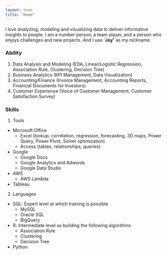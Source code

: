 ```yaml
---
layout: home
title: "Home"
---
```


I love analyzing, modeling and visualizing data to deliver informative insights to people. I am a number person, a team player, and a person who enjoys challenges and new projects. And I use '**Joy'** as my nickname.

### Ability 
1. Data Analysis and Modeling (EDA, Linear/Logistic Regression, Association Rule, Clustering, Decision Tree)
2. Business Analytics (KPI Management, Data Visualization)
3. Accounting/Finance (Invoice Management, Accounting Reports, Financial Documents for Investors)
4. Customer Experience (Voice of Customer Management, Customer Satisfaction Survey)

### Skills
1. Tools
  - Microsoft Office
    - Excel (lookup, correlation, regression, forecasting, 3D maps, Power Query, Power Pivot, Solver optimization)
    - Access (tables, relationships, queries)
  - Google
    - Google Docs
    - Google Analytics and Adwords
    - Google Data Studio
  - AWS
    - AWS Lambda
  - Tableau
2. Languages
  - SQL: Expert level at which training is possible
    - MySQL
    - Oracle SQL
    - BigQuery
  - R: Intermediate level as building the following algorithms 
    - Association Rule
    - Clustering
    - Decision Tree
  - Python
